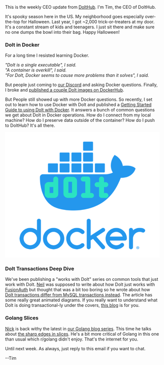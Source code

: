 This is the weekly CEO update from [DoltHub](https://www.dolthub.com/). I'm Tim, the CEO of DoltHub. 

It's spooky season here in the US. My neighborhood goes especially over-the-top for Halloween. Last year, I got ~2,000 trick-or-treaters at my door. It's a constant stream of kids and teenagers. I just sit there and make sure no one dumps the bowl into their bag. Happy Halloween!

### Dolt in Docker

For a long time I resisted learning Docker. 

*"Dolt is a single executable", I said.*   
*"A container is overkill", I said.*   
*"For Dolt, Docker seems to cause more problems than it solves", I said.*  

But people just coming to [our Discord](https://discord.gg/gqr7K4VNKe) and asking Docker questions. Finally, I broke and [published a couple Dolt images on DockerHub](https://www.dolthub.com/blog/2022-10-26-publish-releases-on-dockerhub/). 

But People still showed up with more Docker questions. So recently, I set out to learn how to use Docker with Dolt and published a [Getting Started Guide to using Dolt with Docker](https://www.dolthub.com/blog/2023-10-25-dolt-docker/). It answers a bunch of common questions we get about Dolt in Docker operations. How do I connect from my local machine? How do I preserve data outside of the container? How do I push to DoltHub? It's all there.  

[![Dolt Docker](../images/docker-dolt.png)](https://www.dolthub.com/blog/2023-10-25-dolt-docker/)

### Dolt Transactions Deep Dive

We've been publishing a "works with Dolt" series on common tools that just work with Dolt. [Neil](https://www.dolthub.com/team#neil) was supposed to write about how Dolt just works with [FusionAuth](https://fusionauth.io/) but thought that was a bit too boring so he wrote about how [Dolt transactions differ from MySQL transactions instead](https://www.dolthub.com/blog/2023-10-23-hold-my-beer/). The article has some really great animated diagrams. If you really want to understand what Dolt is doing transactional-ly under the covers, [this blog](https://www.dolthub.com/blog/2023-10-23-hold-my-beer/) is for you.

### Golang Slices

[Nick](https://www.dolthub.com/team#nick) is back withy the latest in [our Golang blog series](https://www.dolthub.com/blog/?q=golang). This time he talks about [the sharp edges in slices](https://www.dolthub.com/blog/2023-10-20-golang-pitfalls-3/). He's a bit more critical of Golang in this one than usual which r/golang didn't enjoy. That's the internet for you.

Until next week. As always, just reply to this email if you want to chat.

--Tim
